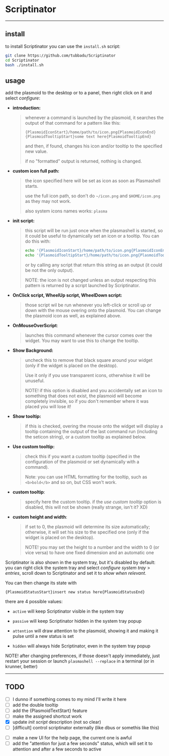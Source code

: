 # Scriptinator

---

## install

to install Scriptinator you can use the `install.sh` script:

```bash
git clone https://github.com/tubbadu/Scriptinator
cd Scriptinator
bash ./install.sh
```

## usage

add the plasmoid to the desktop or to a panel, then right click on it and select *configure*:

* **introduction:** 
  
  > whenever a command is launched by the plasmoid, it searches the output of that command for a pattern like this:
  > 
  > ```
  > {PlasmoidIconStart}/home/path/to/icon.png{PlasmoidIconEnd}
  > {PlasmoidTooltipStart}some text here{PlasmoidTooltipEnd} 
  > ```
  > 
  > and then, if found, changes his icon and/or tooltip to the specified new value.
  > 
  > if no "formatted" output is returned, nothing is changed.
+ **custom icon full path:**
  
  > the icon specified here will be set as icon as soon as Plasmashell starts.
  > 
  > use the full icon path, so don't do `~/icon.png` and `$HOME/icon.png` as they may not work.
  > 
  > also system icons names works: `plasma`
* **init script:**
  
  > this script will be run just once when the plasmashell is started, so it could be useful to dynamically set an icon or a tooltip. You can do this with:
  > 
  > ```bash
  > echo '{PlasmoidIconStart}/home/path/to/icon.png{PlasmoidIconEnd}'  
  > echo '{PlasmoidTooltipStart}/home/path/to/icon.png{PlasmoidTooltipEnd}'  
  > ```
  > 
  > or by calling any script that return this string as an output (it could be not the only output).
  > 
  > NOTE: the icon is not changed unless an output respecting this pattern is returned by a script launched by Scriptinator.
+ **OnClick script, WheelUp script, WheelDown script:**
  
  > those script wil be run whenever you left-click or scroll up or down with the mouse overing onto the plasmoid. You can change the plasmoid icon as well, as explained above.

+ **OnMouseOverScript**:
  
  > launches this command whenever the cursor comes over the widget. You may want to use this to change the tooltip.

+ **Show Background:**
  
  > uncheck this to remove that black square around your widget (only if the widget is placed on the desktop).
  > 
  > Use it only if you use transparent icons, otherwhise it will be unuseful.
  > 
  > NOTE! if this option is disabled and you accidentally set an icon to something that does not exist, the plasmoid will become completely invisible, so if you don't remember where it was placed you will lose it!

+ **Show tooltip:**
  
  > if this is checked, overing the mouse onto the widget will display a tooltip containing the output of the last command run (including the seticon string), or a custom tooltip as explained below.

+ **Use custom tooltip:**
  
  > check this if you want a custom tooltip (specified in the configuration of the plasmoid or set dynamically with a command).
  > 
  > Note: you can use HTML formatting for the tooltip, such as `<b>bold</b>` and so on, but CSS won't work.

+ **custom tooltip**:
  
  > specify here the custom tooltip. if the *use custom tooltip* option is disabled, this will not be shown (really strange, isn't it? XD)

+ **custom height and width**:
  
  > if set to 0, the plasmoid will determine its size automatically; otherwise, it will set his size to the specified one (only if the widget is placed on the desktop).
  > 
  > NOTE! you may set the height to a number and the width to 0 (or vice versa) to have one fixed dimension and an automatic one

Scriptinator is also shown in the system tray, but it's disabled by default: you can right click the system tray and select *configure system tray* > *entries*, scroll down to Scriptinator and set it to *show when relevant*.

You can then change its state with

```
{PlasmoidStatusStart}insert new status here{PlasmoidStatusEnd}
```

there are 4 possible values:

* `active` will keep Scriptinator visible in the system tray

* `passive` will keep Scriptinator hidden in the system tray popup

* `attention` will draw attention to the plasmoid, showing it and making it pulse until a new status is set

* `hidden` will always hide Scriptinator, even in the system tray popup



NOTE! after changing preferences, if those doesn't apply immediately, just restart your session or launch `plasmashell --replace` in a terminal (or in krunner, better) 

---

## TODO

* [ ] I dunno if something comes to my mind I'll write it here
* [ ] add the double tooltip
* [ ] add the {PlasmoidTextStart} feature
* [ ] make the assigned shortcut work
* [x] update *init script* description (not so clear)
* [ ] [difficult] control scriptinator externally (like dbus or somethis like this)
- [ ] make a new UI for the help page, the current one is awful
- [ ] add the "attention for just a few seconds" status, which will set it to attention and after a few seconds to active